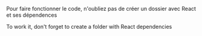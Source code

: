 Pour faire fonctionner le code, n'oubliez pas de créer un dossier avec React et ses dépendences

To work it, don't forget to create a folder with React dependencies
